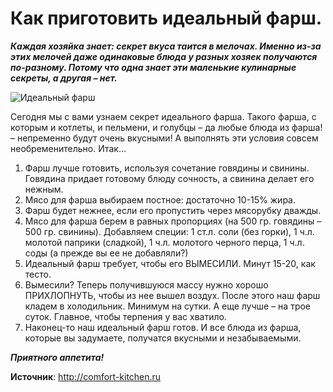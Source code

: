# Как приготовить идеальный фарш.

_**Каждая хозяйка знает: секрет вкуса таится в мелочах. Именно из-за этих мелочей даже одинаковые блюда у разных хозяек получаются по-разному. Потому что одна знает эти маленькие кулинарные секреты, а другая – нет.**_

![Идеальный фарш](/images/Kulinar/Myaso/farsh_ideal.jpg 'Идеальный фарш')

Сегодня мы с вами узнаем секрет идеального фарша. Такого фарша, с которым и котлеты, и пельмени, и голубцы – да любые блюда из фарша! – непременно будут очень вкусными! А выполнять эти условия совсем необременительно. Итак…

1. Фарш лучше готовить, используя сочетание говядины и свинины. Говядина придает готовому блюду сочность, а свинина делает его нежным.
2. Мясо для фарша выбираем постное: достаточно 10-15% жира.
3. Фарш будет нежнее, если его пропустить через мясорубку дважды.
4. Мясо для фарша берем в равных пропорциях (на 500 гр. говядины – 500 гр. свинины). Добавляем специи: 1 ст.л. соли (без горки), 1 ч.л. молотой паприки (сладкой), 1 ч.л. молотого черного перца, 1 ч.л. соды (а прежде вы ее не добавляли?)
5. Идеальный фарш требует, чтобы его ВЫМЕСИЛИ. Минут 15-20, как тесто.
6. Вымесили? Теперь получившуюся массу нужно хорошо ПРИХЛОПНУТЬ, чтобы из нее вышел воздух. После этого наш фарш кладем в холодильник. Минимум на сутки. А еще лучше – на трое суток. Главное, чтобы терпения у вас хватило.
7. Наконец-то наш идеальный фарш готов. И все блюда из фарша, которые вы задумаете, получатся вкусными и незабываемыми.

_**Приятного аппетита!**_

**Источник**: http://comfort-kitchen.ru
